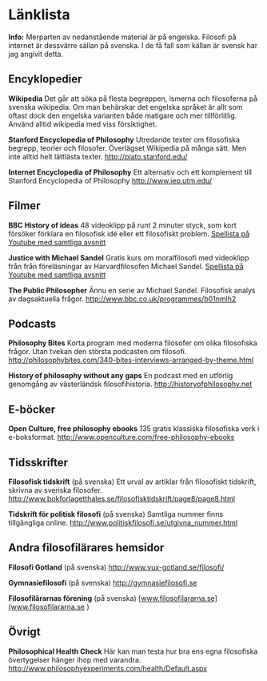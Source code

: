 # Länklista

**Info:** Merparten av nedanstående material är på engelska. Filosofi på internet är dessvärre sällan på svenska. I de få fall som källan är svensk har jag angivit detta. 

## Encyklopedier 

**Wikipedia**
Det går att söka på flesta begreppen, ismerna och filosoferna på svenska wikipedia. Om man behärskar det engelska språket är allt som oftast dock den engelska varianten både matigare och mer tillförlitlig. Använd alltid wikipedia med viss försiktighet. 

**Stanford Encyclopedia of Philosophy**
Utredande texter om filosofiska begrepp, teorier och filosofer. Överlägset Wikipedia på många sätt. Men inte alltid helt lättlästa texter. 
http://plato.stanford.edu/

<!--Stanford är ett anrikt universitet som har utvecklat sin filosofiencyklopedi sedan 90-talet.  -->


**Internet Encyclopedia of Philosophy**
Ett alternativ och ett komplement till Stanford Encyclopedia of Philosophy
http://www.iep.utm.edu/

## Filmer

**BBC History of ideas**
48 videoklipp på runt 2 minuter styck, som kort försöker förklara en filosofisk idé eller ett filosofiskt problem. [Spellista på Youtube med samtliga avsnitt](https://www.youtube.com/playlist?list=PLLiykcLllCgPE0q9BiMexLFj-1rq9GUwX)

**Justice with Michael Sandel**
Gratis kurs om moralfilosofi med videoklipp från från föreläsningar av Harvardfilosofen Michael Sandel. [Spellista på Youtube med samtliga avsnitt](https://www.youtube.com/playlist?list=PL30C13C91CFFEFEA6)

**The Public Philosopher**
Ännu en serie av Michael Sandel. Filosofisk analys av dagsaktuella frågor. 
http://www.bbc.co.uk/programmes/b01nmlh2

## Podcasts

**Philosophy Bites**
Korta program med moderna filosofer om olika filosofiska frågor. Utan tvekan den största podcasten om filosofi. 
http://philosophybites.com/340-bites-interviews-arranged-by-theme.html

**History of philosophy without any gaps**
En podcast med en utförlig genomgång av västerländsk filosofihistoria. 
http://historyofphilosophy.net

<!-- -->


## E-böcker

**Open Culture, free philosophy ebooks**
135 gratis klassiska filosofiska verk i e-boksformat. 
http://www.openculture.com/free-philosophy-ebooks

## Tidsskrifter

**Filosofisk tidskrift** (på svenska)
Ett urval av artiklar från filosofiskt tidskrift, skrivna av svenska filosofer. 
http://www.bokforlagetthales.se/filosofisktidskrift/page8/page8.html

**Tidskrift för politisk filosofi** (på svenska)
Samtliga nummer finns tillgängliga online.
http://www.politiskfilosofi.se/utgivna_nummer.html

## Andra filosofilärares hemsidor

**Filosofi Gotland** (på svenska)
http://www.vux-gotland.se/filosofi/

**Gymnasiefilosofi** (på svenska)
http://gymnasiefilosofi.se

**Filosofilärarnas förening** (på svenska)
[www.filosofilararna.se](www.filosofilararna.se
)

## Övrigt

**Philosophical Health Check**
Här kan man testa hur bra ens egna filosofiska övertygelser hänger ihop med varandra. 
http://www.philosophyexperiments.com/health/Default.aspx